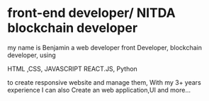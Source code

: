 <h1>front-end developer/
NITDA blockchain developer </h1>

<P> my name is Benjamin  a web developer front 
Developer, blockchain developer, using 

HTML 
,CSS, 
JAVASCRIPT
REACT.JS,
Python

to create responsive website and manage them,
With my 3+ years experience I can also 
Create an web application,UI and more... </p>


